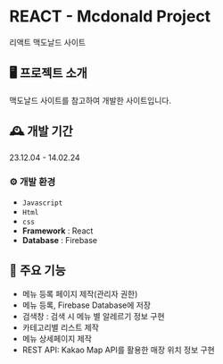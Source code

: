 # REACT - Mcdonald Project

리액트 맥도날드 사이트

## 🖥️ 프로젝트 소개

맥도날드 사이트를 참고하여 개발한 사이트입니다.

## 🕰️ 개발 기간

23.12.04 - 14.02.24

### ⚙️ 개발 환경

- `Javascript`
- `Html`
- `css`
- **Framework** : React
- **Database** : Firebase

## 📌 주요 기능

- 메뉴 등록 페이지 제작(관리자 권한)
- 메뉴 등록, Firebase Database에 저장
- 검색창 : 검색 시 메뉴 별 알레르기 정보 구현
- 카테고리별 리스트 제작
- 메뉴 상세페이지 제작
- REST API: Kakao Map API를 활용한 매장 위치 정보 구현
